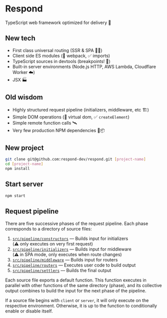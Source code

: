 # Respond

TypeScript web framework optimized for delivery 🚚

## New tech

- First class universal routing (SSR & SPA 🧖‍♀️)
- Client side ES modules (🚫 webpack, ✅ imports)
- TypeScript sources in devtools (breakpoints! 🔴)
- Built-in server environments (Node.js HTTP, AWS Lambda, Cloudflare Worker ☁️)
- JSX 🏭

## Old wisdom

- Highly structured request pipeline (initializers, middleware, etc 🏗️)
- Simple DOM operations (🚫 virtual dom, ✅ `createElement`)
- Simple remote function calls 🛰️
- Very few production NPM dependencies 🚫📦

## New project

```bash
git clone git@github.com:respond-dev/respond.git [project-name]
cd [project-name]
npm install
```

## Start server

```bash
npm start
```

## Request pipeline

There are five successive phases of the request pipeline. Each phase corresponds to a directory of source files:

1. [`src/pipeline/constructors`](src/pipeline/constructors) — Builds input for initializers<br/>(⚠️ only executes on very first request)
2. [`src/pipeline/initializers`](src/pipeline/initializers) — Builds input for middleware<br/>(⚠️ in SPA mode, only executes when route changes)
3. [`src/pipeline/middleware`](src/pipeline/middleware) — Builds input for routers
4. [`src/pipeline/routers`](src/pipeline/routers) — Executes user code to build output
5. [`src/pipeline/settlers`](src/pipeline/settlers) — Builds the final output

Each source file exports a default function. This function executes in parallel with other functions of the same directory (phase), and its collective output combines to build the input for the next phase of the pipeline.

If a source file begins with `client` or `server`, it will only execute on the respective environment. Otherwise, it is up to the function to conditionally enable or disable itself.
